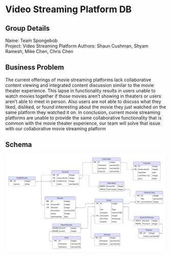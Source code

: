 # Video Streaming Platform DB

## Group Details

Name: Team Spongebob  
Project: Video Streaming Platform
Authors: Shaun Cushman, Shyam Ramesh, Mike Chen, Chris Chen

## Business Problem

The current offerings of movie streaming platforms lack collaborative content viewing and integrated content discussion similar to the movie theater experience. This lapse in functionality results in users unable to watch movies together if those movies aren’t showing in theaters or users aren’t able to meet in person. Also users are not able to discuss what they liked, disliked, or found interesting about the movie they just watched on the same platform they watched it on. In conclusion, current movie streaming platforms are unable to provide the same collaborative functionality that is common with the movie theater experience, our team will solve that issue with our collaborative movie streaming platform

## Schema

![alt text](<Schema/DB_Schema.png>)
